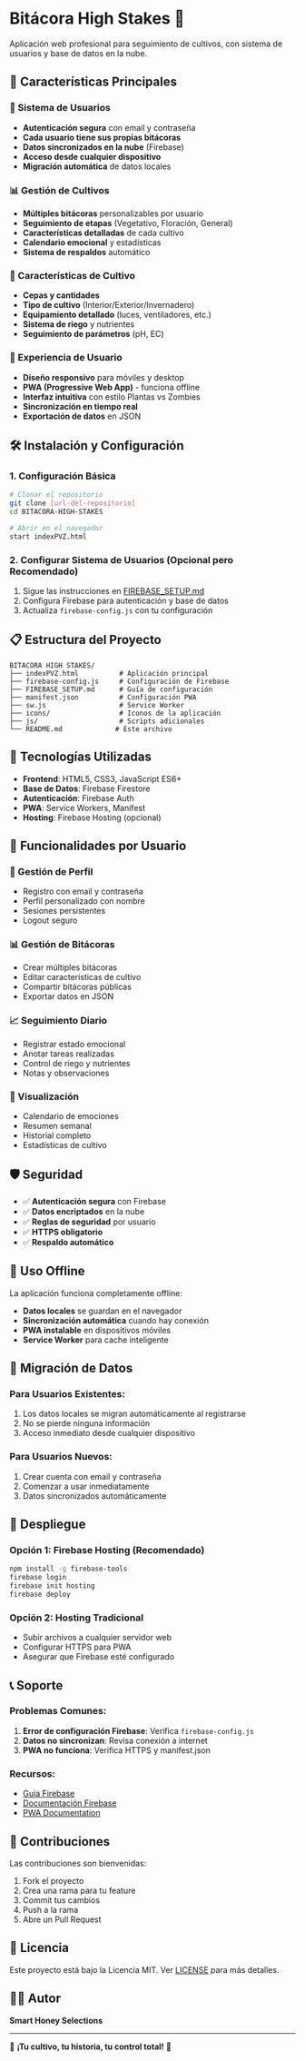 # Bitácora High Stakes 🌱

Aplicación web profesional para seguimiento de cultivos, con sistema de usuarios y base de datos en la nube.

## 🚀 Características Principales

### 🔐 Sistema de Usuarios
- **Autenticación segura** con email y contraseña
- **Cada usuario tiene sus propias bitácoras**
- **Datos sincronizados en la nube** (Firebase)
- **Acceso desde cualquier dispositivo**
- **Migración automática** de datos locales

### 📊 Gestión de Cultivos
- **Múltiples bitácoras** personalizables por usuario
- **Seguimiento de etapas** (Vegetativo, Floración, General)
- **Características detalladas** de cada cultivo
- **Calendario emocional** y estadísticas
- **Sistema de respaldos** automático

### 🌱 Características de Cultivo
- **Cepas y cantidades**
- **Tipo de cultivo** (Interior/Exterior/Invernadero)
- **Equipamiento detallado** (luces, ventiladores, etc.)
- **Sistema de riego** y nutrientes
- **Seguimiento de parámetros** (pH, EC)

### 📱 Experiencia de Usuario
- **Diseño responsivo** para móviles y desktop
- **PWA (Progressive Web App)** - funciona offline
- **Interfaz intuitiva** con estilo Plantas vs Zombies
- **Sincronización en tiempo real**
- **Exportación de datos** en JSON

## 🛠️ Instalación y Configuración

### 1. Configuración Básica
```bash
# Clonar el repositorio
git clone [url-del-repositorio]
cd BITACORA-HIGH-STAKES

# Abrir en el navegador
start indexPVZ.html
```

### 2. Configurar Sistema de Usuarios (Opcional pero Recomendado)
1. Sigue las instrucciones en [FIREBASE_SETUP.md](FIREBASE_SETUP.md)
2. Configura Firebase para autenticación y base de datos
3. Actualiza `firebase-config.js` con tu configuración

## 📋 Estructura del Proyecto

```
BITACORA HIGH STAKES/
├── indexPVZ.html          # Aplicación principal
├── firebase-config.js     # Configuración de Firebase
├── FIREBASE_SETUP.md      # Guía de configuración
├── manifest.json          # Configuración PWA
├── sw.js                  # Service Worker
├── icons/                 # Iconos de la aplicación
├── js/                    # Scripts adicionales
└── README.md             # Este archivo
```

## 🔧 Tecnologías Utilizadas

- **Frontend**: HTML5, CSS3, JavaScript ES6+
- **Base de Datos**: Firebase Firestore
- **Autenticación**: Firebase Auth
- **PWA**: Service Workers, Manifest
- **Hosting**: Firebase Hosting (opcional)

## 🎯 Funcionalidades por Usuario

### 👤 Gestión de Perfil
- Registro con email y contraseña
- Perfil personalizado con nombre
- Sesiones persistentes
- Logout seguro

### 📊 Gestión de Bitácoras
- Crear múltiples bitácoras
- Editar características de cultivo
- Compartir bitácoras públicas
- Exportar datos en JSON

### 📈 Seguimiento Diario
- Registrar estado emocional
- Anotar tareas realizadas
- Control de riego y nutrientes
- Notas y observaciones

### 📅 Visualización
- Calendario de emociones
- Resumen semanal
- Historial completo
- Estadísticas de cultivo

## 🛡️ Seguridad

- ✅ **Autenticación segura** con Firebase
- ✅ **Datos encriptados** en la nube
- ✅ **Reglas de seguridad** por usuario
- ✅ **HTTPS obligatorio**
- ✅ **Respaldo automático**

## 📱 Uso Offline

La aplicación funciona completamente offline:
- **Datos locales** se guardan en el navegador
- **Sincronización automática** cuando hay conexión
- **PWA instalable** en dispositivos móviles
- **Service Worker** para cache inteligente

## 🔄 Migración de Datos

### Para Usuarios Existentes:
1. Los datos locales se migran automáticamente al registrarse
2. No se pierde ninguna información
3. Acceso inmediato desde cualquier dispositivo

### Para Usuarios Nuevos:
1. Crear cuenta con email y contraseña
2. Comenzar a usar inmediatamente
3. Datos sincronizados automáticamente

## 🚀 Despliegue

### Opción 1: Firebase Hosting (Recomendado)
```bash
npm install -g firebase-tools
firebase login
firebase init hosting
firebase deploy
```

### Opción 2: Hosting Tradicional
- Subir archivos a cualquier servidor web
- Configurar HTTPS para PWA
- Asegurar que Firebase esté configurado

## 📞 Soporte

### Problemas Comunes:
1. **Error de configuración Firebase**: Verifica `firebase-config.js`
2. **Datos no sincronizan**: Revisa conexión a internet
3. **PWA no funciona**: Verifica HTTPS y manifest.json

### Recursos:
- [Guía Firebase](FIREBASE_SETUP.md)
- [Documentación Firebase](https://firebase.google.com/docs)
- [PWA Documentation](https://web.dev/progressive-web-apps/)

## 🤝 Contribuciones

Las contribuciones son bienvenidas:
1. Fork el proyecto
2. Crea una rama para tu feature
3. Commit tus cambios
4. Push a la rama
5. Abre un Pull Request

## 📄 Licencia

Este proyecto está bajo la Licencia MIT. Ver [LICENSE](LICENSE) para más detalles.

## 👨‍💻 Autor

**Smart Honey Selections**

---

🌱 **¡Tu cultivo, tu historia, tu control total!** 🌱 